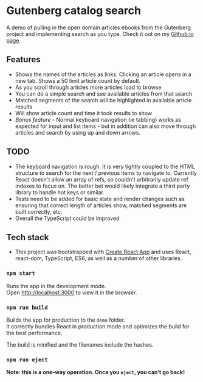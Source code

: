 

# Gutenberg catalog search

A demo of pulling in the open domain articles ebooks from the Gutenberg project and implementing search as you type. Check it out on my [Github.io page](https://bessfernandez.github.io/gutenberg_search/). 

## Features
- Shows the names of the articles as links. Clicking an article opens in a new tab. Shows a 50 limit article count by default.
- As you scroll through articles more articles load to browse
- You can do a simple search and see available articles from that search
- Matched segments of the search will be highlighted in available article results
- Will show article count and time it took results to show
- *Bonus feature* - Normal keyboard navigation (ie tabbing) works as expected for input and list items - but in addition can also move through articles and search by using up and down arrows.


## TODO
- The keyboard navigation is rough. It is very tightly coupled to the HTML structure to search for the next / previous items to navigate to. Currently React doesn't allow an array of refs, so couldn't arbitrarily update ref indexes to focus on. The better bet would likely integrate a third party library to handle hot keys or similar.
- Tests need to be added for basic state and render changes such as ensuring that correct length of articles show, matched segments are built correctly, etc.
- Overall the TypeScript could be improved
  

## Tech stack
- This project was bootstrapped with [Create React App](https://github.com/facebook/create-react-app) and uses React, react-dom, TypeScript, ES6, as well as a number of other libraries.


### `npm start`

Runs the app in the development mode.<br>
Open [http://localhost:3000](http://localhost:3000) to view it in the browser.



### `npm run build`

Builds the app for production to the `demo` folder.<br>
It correctly bundles React in production mode and optimizes the build for the best performance.

The build is minified and the filenames include the hashes.<br>

### `npm run eject`

**Note: this is a one-way operation. Once you `eject`, you can’t go back!**


